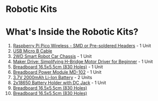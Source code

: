 # Robotic Kits

# What's Inside the Robotic Kits?
1. <a href= "https://my.cytron.io/p-raspberry-pi-pico-wireless-board-smd-presoldered-headers">Raspberry Pi Pico Wireless - SMD or Pre-soldered Headers</a> - 1 Unit
2. <a href= "https://my.cytron.io/p-usb-micro-b-cable">USB Micro B Cable</a>
3. <a href= "https://my.cytron.io/p-2wd-smart-robot-car-chassis">2WD Smart Robot Car Chassis</a> - 1 Unit
4. <a href= "https://my.cytron.io/p-maker-drive-simplifying-h-bridge-motor-driver-for-beginner">Maker Drive: Simplifying H-Bridge Motor Driver for Beginner</a> - 1 Unit
5. <a href= "https://my.cytron.io/p-breadboard-16.5x5.5cm-830-holes">Breadboard 16.5x5.5cm (830 Holes)</a> - 1 Unit
6. <a href= "https://my.cytron.io/p-breadboard-power-module-md-102">Breadboard Power Module MD-102</a> - 1 Unit
7. <a href= "https://my.cytron.io/p-3.7v-2000mah-li-ion-battery">3.7V 2000mAh Li-Ion Battery</a> - 2 Units
8. <a href= "https://my.cytron.io/p-2x18650-battery-holder-with-dc-jack">2x18650 Battery Holder with DC Jack</a> - 1 Unit
9. <a href= "">Breadboard 16.5x5.5cm (830 Holes)</a>
10. <a href= "">Breadboard 16.5x5.5cm (830 Holes)</a>
